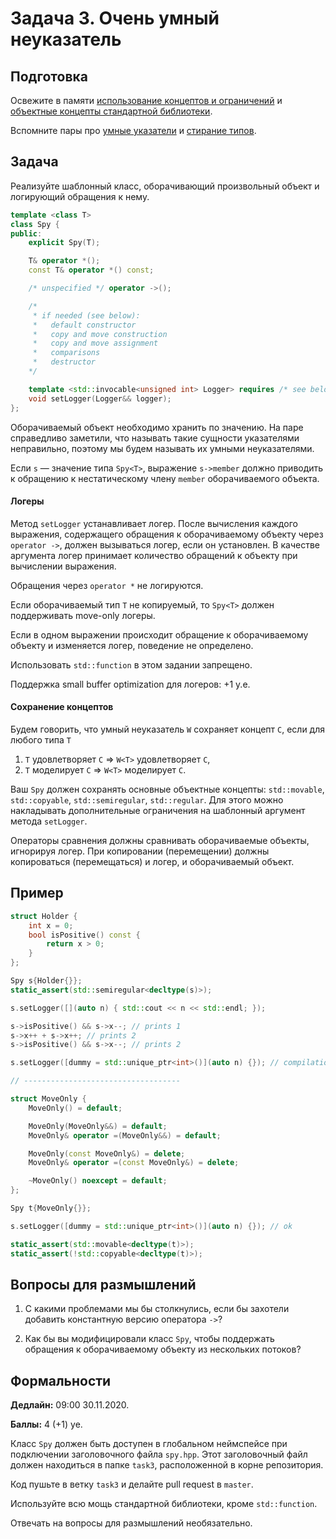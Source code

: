 Задача 3. Очень умный неуказатель
========================

## Подготовка

Освежите в памяти [использование концептов и ограничений](https://en.cppreference.com/w/cpp/language/constraints) и [объектные концепты стандартной библиотеки](https://en.cppreference.com/w/cpp/concepts).

Вспомните пары про [умные указатели](https://youtu.be/UFYCImRpsDw) и [стирание типов](https://youtu.be/XdMH2yF3qOE).

## Задача

Реализуйте шаблонный класс, оборачивающий произвольный объект и логирующий обращения к нему.

```c++
template <class T>
class Spy {
public:
    explicit Spy(T);

    T& operator *();
    const T& operator *() const;

    /* unspecified */ operator ->();

    /*
     * if needed (see below):
     *   default constructor
     *   copy and move construction
     *   copy and move assignment
     *   comparisons
     *   destructor
    */

    template <std::invocable<unsigned int> Logger> requires /* see below */
    void setLogger(Logger&& logger);
};
```

Оборачиваемый объект необходимо хранить по значению. На паре справедливо заметили, что называть такие сущности указателями неправильно, поэтому мы будем называть их умными неуказателями.

Если `s` &mdash; значение типа `Spy<T>`,  выражение `s->member` должно приводить к обращению к нестатическому члену `member` оборачиваемого объекта.

#### Логеры

Метод `setLogger` устанавливает логер. После вычисления каждого выражения, содержащего обращения к оборачиваемому объекту через `operator ->`, должен вызываться логер, если он установлен. В качестве аргумента логер принимает количество обращений к объекту при вычислении выражения.

Обращения через `operator *` не логируются.

Если оборачиваемый тип `T` не копируемый, то `Spy<T>` должен поддерживать move-only логеры.

Если в одном выражении происходит обращение к оборачиваемому объекту и изменяется логер, поведение не определено.

Использовать `std::function` в этом задании запрещено.

Поддержка small buffer optimization для логеров: +1 у.е.

#### Сохранение концептов

Будем говорить, что умный неуказатель `W` сохраняет концепт `C`, если для любого типа `T`

1) `T` удовлетворяет `C` &rArr; `W<T>` удовлетворяет `C`,
2) `T` моделирует `C` &rArr; `W<T>` моделирует `C`.

Ваш `Spy` должен сохранять основные объектные концепты: `std::movable`, `std::copyable`, `std::semiregular`, `std::regular`. Для этого можно накладывать дополнительные ограничения на шаблонный аргумент метода `setLogger`.

Операторы сравнения должны сравнивать оборачиваемые объекты, игнорируя логер. При копировании (перемещении) должны копироваться (перемещаться) и логер, и оборачиваемый объект.

## Пример

```c++
struct Holder {
    int x = 0;
    bool isPositive() const {
        return x > 0;
    }
};

Spy s{Holder{}};
static_assert(std::semiregular<decltype(s)>);

s.setLogger([](auto n) { std::cout << n << std::endl; });

s->isPositive() && s->x--; // prints 1
s->x++ + s->x++; // prints 2
s->isPositive() && s->x--; // prints 2

s.setLogger([dummy = std::unique_ptr<int>()](auto n) {}); // compilation error

// -----------------------------------

struct MoveOnly {
    MoveOnly() = default;

    MoveOnly(MoveOnly&&) = default;
    MoveOnly& operator =(MoveOnly&&) = default;

    MoveOnly(const MoveOnly&) = delete;
    MoveOnly& operator =(const MoveOnly&) = delete;

    ~MoveOnly() noexcept = default;
};

Spy t{MoveOnly{}};

s.setLogger([dummy = std::unique_ptr<int>()](auto n) {}); // ok

static_assert(std::movable<decltype(t)>);
static_assert(!std::copyable<decltype(t)>);
```

## Вопросы для размышлений

1. С какими проблемами мы бы столкнулись, если бы захотели добавить константную версию оператора `->`?

2. Как бы вы модифицировали класс `Spy`, чтобы поддержать обращения к оборачиваемому объекту из нескольких потоков?

## Формальности

**Дедлайн:** 09:00 30.11.2020.

**Баллы:** 4 (+1) уе.

Класс `Spy` должен быть доступен в глобальном неймспейсе при подключении заголовочного файла `spy.hpp`. Этот заголовочный файл должен находиться в папке `task3`, расположенной в корне репозитория.

Код пушьте в ветку `task3` и делайте pull request в `master`.

Используйте всю мощь стандартной библиотеки, кроме `std::function`.

Отвечать на вопросы для размышлений необязательно.